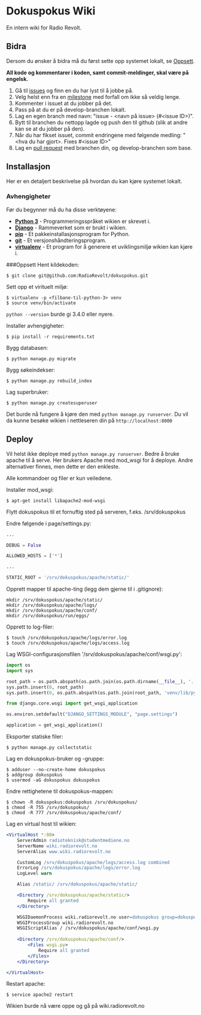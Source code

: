 # Dokuspokus Wiki
En intern wiki for Radio Revolt.

## Bidra
Dersom du ønsker å bidra må du først sette opp systemet lokalt, se [Oppsett](https://github.com/RadioRevolt/dokuspokus#oppsett).

**All kode og kommentarer i koden, samt commit-meldinger, skal være på engelsk.**

1. Gå til [issues](https://github.com/RadioRevolt/dokuspokus/issues) og finn en du har lyst til å jobbe på.
2. Velg helst enn fra en [milestone](https://github.com/RadioRevolt/dokuspokus/milestones) med forfall om ikke så veldig lenge.
2. Kommenter i issuet at du jobber på det.
3. Pass på at du er på develop-branchen lokalt.
4. Lag en egen branch med navn: "issue - \<navn på issue\> (#\<issue ID\>)".
5. Bytt til branchen du nettopp lagde og push den til github (slik at andre kan se at du jobber på den).
6. Når du har fikset issuet, commit endringene med følgende medling: "\<hva du har gjort\>. Fixes #\<issue ID\>"
7. Lag en [pull request](https://github.com/RadioRevolt/dokuspokus/pulls) med branchen din, og develop-branchen som base.

## Installasjon
Her er en detaljert beskrivelse på hvordan du kan kjøre systemet lokalt.

### Avhengigheter
Før du begynner må du ha disse verktøyene:
* __[Python 3]__ - Programmeringsspråket wikien er skrevet i.
* __[Django]__ - Rammeverket som er brukt i wikien.
* __[pip]__ - Et pakkeinstallasjonsprogram for Python.
* __[git]__ - Et versjonshåndteringsprogram.
* __[virtualenv]__ - Et program for å generere et uviklingsmiljø wikien kan kjøre i.

[Python 3]: https://www.python.org/
[Django]: https://www.djangoproject.com/
[pip]: https://pip.pypa.io/
[git]: https://git-scm.com/
[virtualenv]: https://virtualenv.pypa.io/

###Oppsett
Hent kildekoden:
```
$ git clone git@github.com:RadioRevolt/dokuspokus.git
```

Sett opp et virituelt miljø:

```
$ virtualenv -p <filbane-til-python-3> venv
$ source venv/bin/activate
```

`python --version` burde gi 3.4.0 eller nyere.


Installer avhengigheter:

```
$ pip install -r requirements.txt
```

Bygg databasen:

```
$ python manage.py migrate
```

Bygg søkeindekser:

```
$ python manage.py rebuild_index
```

Lag superbruker:

```
$ python manage.py createsuperuser
```

Det burde nå fungere å kjøre den med `python manage.py runserver`. Du vil da kunne besøke wikien i nettleseren din på `http://localhost:8000`

## Deploy
Vil helst ikke deploye med `python manage.py runserver`. Bedre å bruke apache til
å serve.
Her brukers Apache med mod_wsgi for å deploye. Andre alternativer finnes, men dette er den enkleste.

Alle kommandoer og filer er kun veiledene.

Installer mod_wsgi:

```
$ apt-get install libapache2-mod-wsgi
```

Flytt dokuspokus til et fornuftig sted på serveren, f.eks. /srv/dokuspokus

Endre følgende i page/settings.py:

```python
...

DEBUG = False

ALLOWED_HOSTS = ['*']

...

STATIC_ROOT = '/srv/dokuspokus/apache/static/'
```

Opprett mapper til apache-ting (legg dem gjerne til i .gitignore):

```
mkdir /srv/dokuspokus/apache/static/
mkdir /srv/dokuspokus/apache/logs/
mkdir /srv/dokuspokus/apache/conf/
mkdir /srv/dokuspokus/run/eggs/
```

Opprett to log-filer:

```
$ touch /srv/dokuspokus/apache/logs/error.log
$ touch /srv/dokuspokus/apache/logs/access.log
```

Lag WSGI-configurasjonsfilen '/srv/dokuspokus/apache/conf/wsgi.py':

```python
import os
import sys

root_path = os.path.abspath(os.path.join(os.path.dirname(__file__), '..', '..'))
sys.path.insert(0, root_path)
sys.path.insert(0, os.path.abspath(os.path.join(root_path, 'venv/lib/python3.4/site-packages/')))

from django.core.wsgi import get_wsgi_application

os.environ.setdefault("DJANGO_SETTINGS_MODULE", "page.settings")

application = get_wsgi_application()
```

Eksporter statiske filer:

```
$ python manage.py collectstatic
```

Lag en dokuspokus-bruker og -gruppe:

```
$ adduser --no-create-home dokuspokus
$ addgroup dokuspokus
$ usermod -aG dokuspokus dokuspokus
```

Endre rettighetene til dokuspokus-mappen:

```
$ chown -R dokuspokus:dokuspokus /srv/dokuspokus/
$ chmod -R 755 /srv/dokuspokus/
$ chmod -R 777 /srv/dokuspokus/apache/conf/
```

Lag en virtual host til wikien:

```apache
<VirtualHost *:80>
    ServerAdmin radioteknisk@studentmediene.no
    ServerName wiki.radiorevolt.no
    ServerAlias www.wiki.radiorevolt.no

    CustomLog /srv/dokuspokus/apache/logs/access.log combined
    ErrorLog /srv/dokuspokus/apache/logs/error.log
    LogLevel warn

    Alias /static/ /srv/dokuspokus/apache/static/

    <Directory /srv/dokuspokus/apache/static/>
        Require all granted
    </Directory>

    WSGIDaemonProcess wiki.radiorevolt.no user=dokuspokus group=dokuspokus processes=1 threads=15 maximum-requests=10000 python-path=/srv/dokuspokus/venv/lib/python3.4/site-packages python-eggs=/srv/dokuspokus/run/eggs
    WSGIProcessGroup wiki.radiorevolt.no
    WSGIScriptAlias / /srv/dokuspokus/apache/conf/wsgi.py
    
    <Directory /srv/dokuspokus/apache/conf/>
        <Files wsgi.py>
            Require all granted
        </Files>
    </Directory>

</VirtualHost>
```

Restart apache:

```
$ service apache2 restart
```

Wikien burde nå være oppe og gå på wiki.radiorevolt.no
